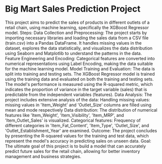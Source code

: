 # Big Mart Sales Prediction Project
 This project aims to predict the sales of products in different outlets of a retail chain, using machine learning, specifically the XGBoost Regressor model.  Steps:  Data Collection and Preprocessing: The project starts by importing necessary libraries and loading the sales data from a CSV file (train.csv) into a Pandas DataFrame. It handles missing values in the dataset, explores the data statistically, and visualizes the data distribution using Seaborn and Matplotlib to understand the patterns in the data. Feature Engineering and Encoding: Categorical features are converted into numerical representations using Label Encoding, making the data suitable for the machine learning model. Model Training and Evaluation: The data is split into training and testing sets. The XGBoost Regressor model is trained using the training data and evaluated on both the training and testing sets. The model's performance is measured using the R-squared metric, which indicates the proportion of variance in the target variable (sales) that is predictable from the independent variables (features). Data Analysis:  The project includes extensive analysis of the data:  Handling missing values: missing values in 'Item_Weight' and 'Outlet_Size' columns are filled using mean and mode respectively Data distribution: The distribution of numerical features like 'Item_Weight', 'Item_Visibility', 'Item_MRP', and 'Item_Outlet_Sales' is visualized. Categorical features: Frequency of different categories in 'Item_Fat_Content', 'Item_Type', 'Outlet_Size', and 'Outlet_Establishment_Year' are examined. Outcome:  The project concludes by presenting the R-squared values for the training and test data, which represent the model's accuracy in predicting sales on unseen data.  Goal:  The ultimate goal of this project is to build a model that can accurately predict future sales for the retail chain, allowing for better inventory management and business strategies.
